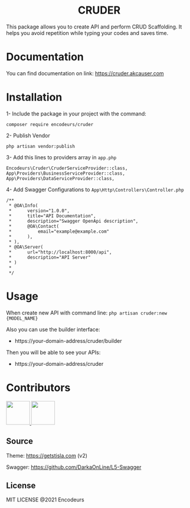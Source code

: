 <h1 align="center">CRUDER</h1>


This package allows you to create API and perform CRUD Scaffolding. It helps you avoid repetition while typing your codes and saves time. 

# Documentation 

You can find documentation on link: https://cruder.akcauser.com


# Installation

1- Include the package in your project with the command:

```
composer require encodeurs/cruder
```

2- Publish Vendor

```
php artisan vendor:publish
```

3- Add this lines to providers array in `app.php`

```
Encodeurs\Cruder\CruderServiceProvider::class,
App\Providers\BusinessServiceProvider::class,
App\Providers\DataServiceProvider::class,
```

4- Add Swagger Configurations to `App\Http\Controllers\Controller.php`

```
/**
 * @OA\Info(
 *      version="1.0.0",
 *      title="API Documentation",
 *      description="Swagger OpenApi description",
 *      @OA\Contact(
 *          email="example@example.com"
 *      ),
 * ),
 * @OA\Server(
 *      url="http://localhost:8000/api",
 *      description="API Server"
 * )
 *
 */
```
        
# Usage

When create new API with command line:
`php artisan cruder:new {MODEL_NAME}`

Also you can use the builder interface:
- https://your-domain-address/cruder/builder

Then you will be able to see your APIs:
- https://your-domain-address/cruder


# Contributors

<a href="https://github.com/akcauser">
 <img src="https://avatars.githubusercontent.com/u/26525468?v=4" width="64" height="64">
</a>

<a href="https://github.com/mrvyldr">
 <img src="https://avatars.githubusercontent.com/u/46646075" width="64" height="64">
</a>

## Source

Theme: https://getstisla.com (v2)

Swagger: https://github.com/DarkaOnLine/L5-Swagger

## License

MIT LICENSE @2021 Encodeurs
